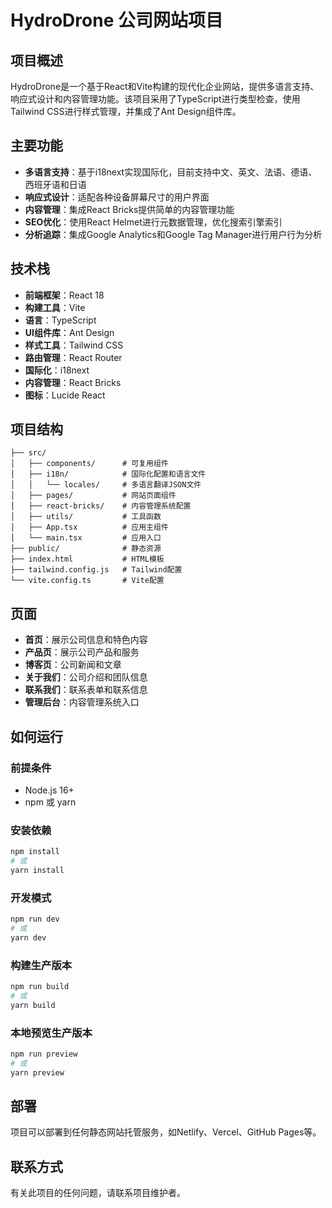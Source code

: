 # HydroDrone 公司网站项目

## 项目概述

HydroDrone是一个基于React和Vite构建的现代化企业网站，提供多语言支持、响应式设计和内容管理功能。该项目采用了TypeScript进行类型检查，使用Tailwind CSS进行样式管理，并集成了Ant Design组件库。

## 主要功能

- **多语言支持**：基于i18next实现国际化，目前支持中文、英文、法语、德语、西班牙语和日语
- **响应式设计**：适配各种设备屏幕尺寸的用户界面
- **内容管理**：集成React Bricks提供简单的内容管理功能
- **SEO优化**：使用React Helmet进行元数据管理，优化搜索引擎索引
- **分析追踪**：集成Google Analytics和Google Tag Manager进行用户行为分析

## 技术栈

- **前端框架**：React 18
- **构建工具**：Vite
- **语言**：TypeScript
- **UI组件库**：Ant Design
- **样式工具**：Tailwind CSS
- **路由管理**：React Router
- **国际化**：i18next
- **内容管理**：React Bricks
- **图标**：Lucide React

## 项目结构

```
├── src/
│   ├── components/      # 可复用组件
│   ├── i18n/            # 国际化配置和语言文件
│   │   └── locales/     # 多语言翻译JSON文件
│   ├── pages/           # 网站页面组件
│   ├── react-bricks/    # 内容管理系统配置
│   ├── utils/           # 工具函数
│   ├── App.tsx          # 应用主组件
│   └── main.tsx         # 应用入口
├── public/              # 静态资源
├── index.html           # HTML模板
├── tailwind.config.js   # Tailwind配置
└── vite.config.ts       # Vite配置
```

## 页面

- **首页**：展示公司信息和特色内容
- **产品页**：展示公司产品和服务
- **博客页**：公司新闻和文章
- **关于我们**：公司介绍和团队信息
- **联系我们**：联系表单和联系信息
- **管理后台**：内容管理系统入口

## 如何运行

### 前提条件

- Node.js 16+
- npm 或 yarn

### 安装依赖

```bash
npm install
# 或
yarn install
```

### 开发模式

```bash
npm run dev
# 或
yarn dev
```

### 构建生产版本

```bash
npm run build
# 或
yarn build
```

### 本地预览生产版本

```bash
npm run preview
# 或
yarn preview
```

## 部署

项目可以部署到任何静态网站托管服务，如Netlify、Vercel、GitHub Pages等。

## 联系方式

有关此项目的任何问题，请联系项目维护者。 